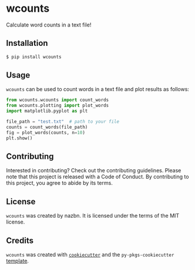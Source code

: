 # wcounts

Calculate word counts in a text file!

## Installation

```bash
$ pip install wcounts
```

## Usage

`wcounts` can be used to count words in a text file and plot results
as follows:

```python
from wcounts.wcounts import count_words
from wcounts.plotting import plot_words
import matplotlib.pyplot as plt

file_path = "test.txt"  # path to your file
counts = count_words(file_path)
fig = plot_words(counts, n=10)
plt.show()
```

## Contributing

Interested in contributing? Check out the contributing guidelines. Please note that this project is released with a Code of Conduct. By contributing to this project, you agree to abide by its terms.

## License

`wcounts` was created by nazbn. It is licensed under the terms of the MIT license.

## Credits

`wcounts` was created with [`cookiecutter`](https://cookiecutter.readthedocs.io/en/latest/) and the `py-pkgs-cookiecutter` [template](https://github.com/py-pkgs/py-pkgs-cookiecutter).
